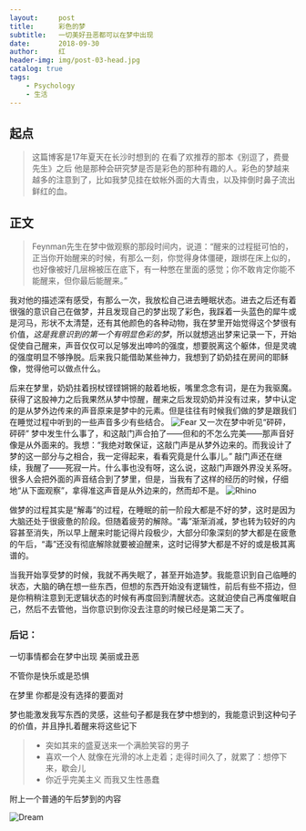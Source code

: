 ```yaml
---
layout:     post
title:      彩色的梦
subtitle:   一切美好丑恶都可以在梦中出现
date:       2018-09-30
author:     红
header-img: img/post-03-head.jpg
catalog: true
tags:
    - Psychology
    - 生活
---
```



## 起点

> 这篇博客是17年夏天在长沙时想到的
> 在看了欢推荐的那本《别逗了，费曼先生》之后
> 他是那种会研究梦是否是彩色的那种有趣的人。彩色的梦越来越多的注意到了，比如我梦见挂在蚊帐外面的大青虫，以及摔倒时鼻子流出鲜红的血。


## 正文
>Feynman先生在梦中做观察的那段时间内，说道：“醒来的过程挺可怕的，正当你开始醒来的时候，有那么一刻，你觉得身体僵硬，跟绑在床上似的，也好像被好几层棉被压在底下，有一种憋在里面的感觉；你不敢肯定你能不能醒来，但你最后能醒来。”

我对他的描述深有感受，有那么一次，我放松自己进去睡眠状态。进去之后还有着很强的意识自己在做梦，并且发现自己的梦出现了彩色，我踩着一头蓝色的犀牛或是河马，形状不太清楚，还有其他颜色的各种动物，我在梦里开始觉得这个梦很有价值，_这是我意识到的第一个有明显色彩的梦_，所以就想逃出梦来记录一下，开始促使自己醒来，声音仅仅可以足够发出呻吟的强度，想要脱离这个躯体，但是灵魂的强度明显不够挣脱。后来我只能借助某些神力，我想到了奶奶挂在房间的耶稣像，觉得他可以做点什么。

后来在梦里，奶奶拄着拐杖铿铿锵锵的敲着地板，嘴里念念有词，是在为我驱魔。获得了这股神力之后我果然从梦中惊醒，醒来之后发现奶奶并没有过来，梦中认定的是从梦外边传来的声音原来是梦中的元素。但是往往有时候我们做的梦是跟我们在睡觉过程中听到的一些声音多少有些结合。
![Fear](https:/ScarlettXuH.github.io/img/post-03-02.png)
又一次在梦中听见“砰砰，砰砰” 梦中发生什么事了，和这敲门声合拍了——但和的不怎么完美——那声音好像是从外面来的。我想：“我绝对敢保证，这敲门声是从梦外边来的。而我设计了梦的这一部分与之相合，我一定得起来，看看究竟是什么事儿。” 敲门声还在继续，我醒了——死寂一片。什么事也没有呀，这么说，这敲门声跟外界没关系呀。很多人会把外面的声音结合到了梦里，但是，当我有了这样的经历的时候，仔细地“从下面观察”，拿得准这声音是从外边来的，然而却不是。
![Rhino](https:/ScarlettXuH.github.io/img/post-03-03.png)
 
做梦的过程其实是“解毒”的过程，在睡眠的前一阶段大都是不好的梦，这时是因为大脑还处于很疲惫的阶段。但随着疲劳的解除。“毒”渐渐消减，梦也转为较好的内容甚至消失，所以早上醒来时能记得片段极少，大部分印象深刻的梦大都是在疲惫的午后，“毒”还没有彻底解除就要被迫醒来，这时记得梦大都是不好的或是极其离谱的。

当我开始享受梦的时候，我就不再失眠了，甚至开始造梦。我能意识到自己临睡的状态，大脑的确在想一些东西，但想的东西开始没有逻辑性，前后有些不搭边，但是你稍稍注意到无逻辑状态的时候有再度回到清醒状态。这就迫使自己再度催眠自己，然后不去管他，当你意识到你没去注意的时候已经是第二天了。




### 后记：

一切事情都会在梦中出现
美丽或丑恶

不管你是快乐或是恐惧

在梦里 你都是没有选择的要面对

梦也能激发我写东西的灵感，这些句子都是我在梦中想到的，我能意识到这种句子的价值，并且挣扎着醒来将这些记下

> - 突如其来的盛夏送来一个满脸笑容的男子
> - 喜欢一个人 就像在光滑的冰上走着；走得时间久了，就累了：想停下来，歇会儿
> - 你近乎完美主义 而我又生性愚蠢

附上一个普通的午后梦到的内容

![Dream](https:/ScarlettXuH.github.io/img/post-03-01.png)

